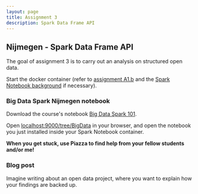 ```yaml
---
layout: page
title: Assignment 3 
description: Spark Data Frame API
---
```


## Nijmegen - Spark Data Frame API

The goal of assignment 3 is to carry out an analysis on structured open data.

Start the docker container (refer to [assignment A1.b](A1b-docker.html)
and the [Spark Notebook background](../background/spark-notebook.html)
if necessary).

### Big Data Spark Nijmegen notebook

Download the course's notebook 
[Big Data Spark 101](http://rubigdata.github.io/course/assignments/BigData-Nijmegen.snb).

Open [localhost:9000/tree/BigData](http://localhost:9000/tree/BigData) in your browser, 
and open the notebook you just installed inside your Spark Notebook container.

**When you get stuck, use Piazza to find help from your fellow students and/or me!**

### Blog post 

Imagine writing about an open data project, where you want to explain how your
findings are backed up.

